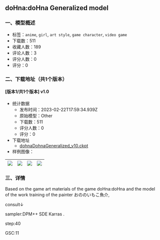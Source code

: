 ## doHna:doHna Generalized model
### 一、模型概述

- 标签：`anime`, `girl`, `art style`, `game character`, `video game`
- 下载数：511
- 收藏人数：189
- 评论人数：3
- 评分人数：0
- 评分：0

### 二、下载地址（共1个版本）

#### [版本1/共1个版本] v1.0

- 统计数据
  - 发布时间：2023-02-22T17:59:34.939Z
  - 原始模型：Other
  - 下载数：511
  - 评分人数：0
  - 评分：0
- 下载地址
  - [dohnaDohnaGeneralized_v10.ckpt](https://civitai.com/api/download/models/13956)
- 样例图像：

| <img src="https://image.civitai.com/xG1nkqKTMzGDvpLrqFT7WA/71aea683-435c-4202-8ed9-aeed11281700/width=450/135506.jpeg" /> | <img src="https://image.civitai.com/xG1nkqKTMzGDvpLrqFT7WA/8da1ee62-bcaf-4473-9ac6-fa79c84bac00/width=450/135509.jpeg" /> | <img src="https://image.civitai.com/xG1nkqKTMzGDvpLrqFT7WA/7a24d2a8-8cd9-402f-f334-ade5e8bd4400/width=450/135508.jpeg" /> | <img src="https://image.civitai.com/xG1nkqKTMzGDvpLrqFT7WA/ee820655-20ff-41ec-b6be-bc9db242a500/width=450/135507.jpeg" /> |
| ---- | ---- | ---- | ---- |


### 三、详情
<p>Based on the game art materials of the game doHna:doHna and the model of the work training of the painter おののいもこ魚介,</p><p>consult↓</p><p>sampler:DPM++ SDE Karras .</p><p>step:40</p><p>GSC:11</p><p></p>